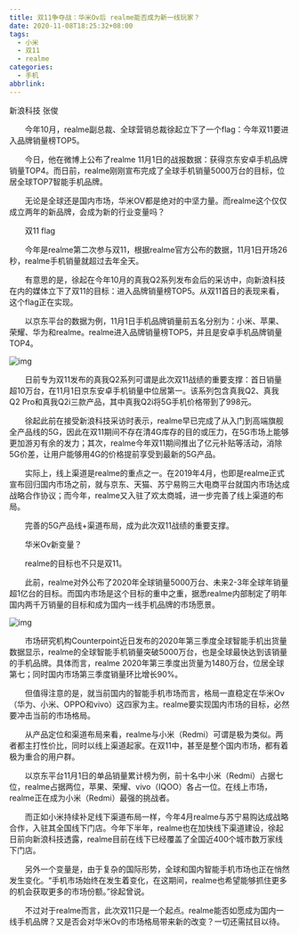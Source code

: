 ```yaml
---
title: 双11争夺战：华米Ov后 realme能否成为新一线玩家？
date: 2020-11-08T18:25:32+08:00
tags:
  - 小米
  - 双11
  - realme
categories:
  - 手机
abbrlink:
---
```


新浪科技 张俊

　　今年10月，realme副总裁、全球营销总裁徐起立下了一个flag：今年双11要进入品牌销量榜TOP5。

　　今日，他在微博上公布了realme 11月1日的战报数据：获得京东安卓手机品牌销量TOP4。而日前，realme刚刚宣布完成了全球手机销量5000万台的目标，位居全球TOP7智能手机品牌。

　　无论是全球还是国内市场，华米OV都是绝对的中坚力量。而realme这个仅仅成立两年的新品牌，会成为新的行业变量吗？

　　双11 flag

　　今年是realme第二次参与双11，根据realme官方公布的数据，11月1日开场26秒，realme手机销量就超过去年全天。

　　有意思的是，徐起在今年10月的真我Q2系列发布会后的采访中，向新浪科技在内的媒体立下了双11的目标：进入品牌销量榜TOP5。从双11首日的表现来看，这个flag正在实现。

　　以京东平台的数据为例，11月1日手机品牌销量前五名分别为：小米、苹果、荣耀、华为和realme。realme进入品牌销量榜TOP5，并且是安卓手机品牌销量TOP4。

![img](https://cdn.jsdelivr.net/gh/yakeing/Documentation@main/Hexo/images/088d-kcieyvz7355349.png)

　　日前专为双11发布的真我Q2系列可谓是此次双11战绩的重要支撑：首日销量超10万台，在11月1日京东安卓手机销量中位居第一。该系列包含真我Q2、真我Q2 Pro和真我Q2i三款产品，其中真我Q2i将5G手机价格带到了998元。

　　徐起此前在接受新浪科技采访时表示，realme早已完成了从入门到高端旗舰全产品线的5G，因此在双11期间不存在清4G库存的目的或压力，在5G市场上能够更加游刃有余的发力；其次，realme今年双11期间推出了亿元补贴等活动，消除5G价差，让用户能够用4G的价格提前享受到最新的5G产品。

　　实际上，线上渠道是realme的重点之一。在2019年4月，也即是realme正式宣布回归国内市场之前，就与京东、天猫、苏宁易购三大电商平台就国内市场达成战略合作协议；而今年，realme又入驻了欢太商城，进一步完善了线上渠道的布局。

　　完善的5G产品线+渠道布局，成为此次双11战绩的重要支撑。

　　华米Ov新变量？

　　realme的目标也不只是双11。

　　此前，realme对外公布了2020年全球销量5000万台、未来2-3年全球年销量超1亿台的目标。而国内市场是这个目标的重中之重，据悉realme内部制定了明年国内两千万销量的目标和成为国内一线手机品牌的市场愿景。

![img](https://cdn.jsdelivr.net/gh/yakeing/Documentation@main/Hexo/images/e7b4-kcieyvz7355347.png)

　　市场研究机构Counterpoint近日发布的2020年第三季度全球智能手机出货量数据显示，realme的全球智能手机销量突破5000万台，也是全球最快达到该销量的手机品牌。具体而言，realme 2020年第三季度出货量为1480万台，位居全球第七；同时国内市场第三季度销量环比增长90%。

　　但值得注意的是，就当前国内的智能手机市场而言，格局一直稳定在华米Ov（华为、小米、OPPO和vivo）这四家为主。realme要实现国内市场的目标，必然要冲击当前的市场格局。

　　从产品定位和渠道布局来看，realme与小米（Redmi）可谓是极为类似。两者都主打性价比，同时以线上渠道起家。在双11中，甚至是整个国内市场，都有着极为重合的用户群。

　　以京东平台11月1日的单品销量累计榜为例，前十名中小米（Redmi）占据七位，realme占据两位，苹果、荣耀、vivo（IQOO）各占一位。在线上市场，realme正在成为小米（Redmi）最强的挑战者。

　　而正如小米持续补足线下渠道布局一样，今年4月realme与苏宁易购达成战略合作，入驻其全国线下门店。今年下半年，realme也在加快线下渠道建设，徐起日前向新浪科技透露，realme目前在线下已经覆盖了全国近400个城市数万家线下门店。

　　另外一个变量是，由于复杂的国际形势，全球和国内智能手机市场也正在悄然发生变化。“手机市场始终在发生着变化，在这期间，realme也希望能够抓住更多的机会获取更多的市场份额。”徐起曾说。

　　不过对于realme而言，此次双11只是一个起点。realme能否如愿成为国内一线手机品牌？又是否会对华米Ov的市场格局带来新的改变？一切还需拭目以待。
